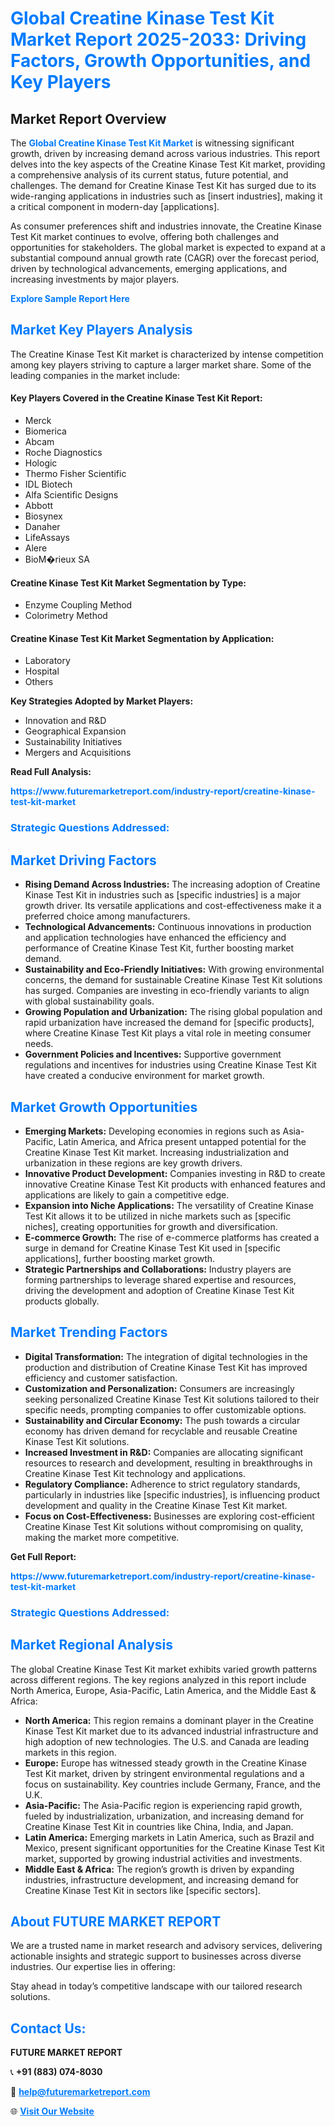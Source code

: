<h1 style="color: #007BFF;">Global Creatine Kinase Test Kit Market Report 2025-2033: Driving Factors, Growth Opportunities, and Key Players</h1>

<section id="overview">
<h2>Market Report Overview</h2>
<p>The <a href="https://www.futuremarketreport.com/industry-report/creatine-kinase-test-kit-market" style="color: #007BFF; text-decoration: none;"><strong>Global Creatine Kinase Test Kit Market</strong></a> is witnessing significant growth, driven by increasing demand across various industries. This report delves into the key aspects of the Creatine Kinase Test Kit market, providing a comprehensive analysis of its current status, future potential, and challenges. The demand for Creatine Kinase Test Kit has surged due to its wide-ranging applications in industries such as [insert industries], making it a critical component in modern-day [applications].</p>
<p>As consumer preferences shift and industries innovate, the Creatine Kinase Test Kit market continues to evolve, offering both challenges and opportunities for stakeholders. The global market is expected to expand at a substantial compound annual growth rate (CAGR) over the forecast period, driven by technological advancements, emerging applications, and increasing investments by major players.</p>
</section>

<section id="overview">
<p><a href="https://www.futuremarketreport.com/request-sample/reportId=79194" style="color: #007BFF; text-decoration: none;"><strong>Explore Sample Report Here</strong></a></p>
</section>

<section id="key-players">
<h2 style="color: #007BFF;">Market Key Players Analysis</h2>
<p>The Creatine Kinase Test Kit market is characterized by intense competition among key players striving to capture a larger market share. Some of the leading companies in the market include:</p>
<h4>Key Players Covered in the Creatine Kinase Test Kit Report:</h4>
<ul><li>Merck</li><li>Biomerica</li><li>Abcam</li><li>Roche Diagnostics</li><li>Hologic</li><li>Thermo Fisher Scientific</li><li>IDL Biotech</li><li>Alfa Scientific Designs</li><li>Abbott</li><li>Biosynex</li><li>Danaher</li><li>LifeAssays</li><li>Alere</li><li>BioM�rieux SA</li></ul>
<h4>Creatine Kinase Test Kit Market Segmentation by Type:</h4>
<ul><li>Enzyme Coupling Method</li><li>Colorimetry Method</li></ul>

<h4>Creatine Kinase Test Kit Market Segmentation by Application:</h4>
<ul><li>Laboratory</li><li>Hospital</li><li>Others</li></ul>
<p><strong>Key Strategies Adopted by Market Players:</strong></p>
<ul>
<li>Innovation and R&D</li>
<li>Geographical Expansion</li>
<li>Sustainability Initiatives</li>
<li>Mergers and Acquisitions</li>
</ul>
</section>

<section>
<p><strong>Read Full Analysis: </strong></p><a href="https://www.futuremarketreport.com/industry-report/creatine-kinase-test-kit-market" style="color: #007BFF; text-decoration: none;"><strong>https://www.futuremarketreport.com/industry-report/creatine-kinase-test-kit-market</strong></a>
<h3 style="color: #007BFF;">Strategic Questions Addressed:</h3>
</section>

<section id="driving-factors">
<h2 style="color: #007BFF;">Market Driving Factors</h2>
<ul>
<li><strong>Rising Demand Across Industries:</strong> The increasing adoption of Creatine Kinase Test Kit in industries such as [specific industries] is a major growth driver. Its versatile applications and cost-effectiveness make it a preferred choice among manufacturers.</li>
<li><strong>Technological Advancements:</strong> Continuous innovations in production and application technologies have enhanced the efficiency and performance of Creatine Kinase Test Kit, further boosting market demand.</li>
<li><strong>Sustainability and Eco-Friendly Initiatives:</strong> With growing environmental concerns, the demand for sustainable Creatine Kinase Test Kit solutions has surged. Companies are investing in eco-friendly variants to align with global sustainability goals.</li>
<li><strong>Growing Population and Urbanization:</strong> The rising global population and rapid urbanization have increased the demand for [specific products], where Creatine Kinase Test Kit plays a vital role in meeting consumer needs.</li>
<li><strong>Government Policies and Incentives:</strong> Supportive government regulations and incentives for industries using Creatine Kinase Test Kit have created a conducive environment for market growth.</li>
</ul>
</section>

<section id="growth-opportunities">
<h2 style="color: #007BFF;">Market Growth Opportunities</h2>
<ul>
<li><strong>Emerging Markets:</strong> Developing economies in regions such as Asia-Pacific, Latin America, and Africa present untapped potential for the Creatine Kinase Test Kit market. Increasing industrialization and urbanization in these regions are key growth drivers.</li>
<li><strong>Innovative Product Development:</strong> Companies investing in R&D to create innovative Creatine Kinase Test Kit products with enhanced features and applications are likely to gain a competitive edge.</li>
<li><strong>Expansion into Niche Applications:</strong> The versatility of Creatine Kinase Test Kit allows it to be utilized in niche markets such as [specific niches], creating opportunities for growth and diversification.</li>
<li><strong>E-commerce Growth:</strong> The rise of e-commerce platforms has created a surge in demand for Creatine Kinase Test Kit used in [specific applications], further boosting market growth.</li>
<li><strong>Strategic Partnerships and Collaborations:</strong> Industry players are forming partnerships to leverage shared expertise and resources, driving the development and adoption of Creatine Kinase Test Kit products globally.</li>
</ul>
</section>

<section id="trending-factors">
<h2 style="color: #007BFF;">Market Trending Factors</h2>
<ul>
<li><strong>Digital Transformation:</strong> The integration of digital technologies in the production and distribution of Creatine Kinase Test Kit has improved efficiency and customer satisfaction.</li>
<li><strong>Customization and Personalization:</strong> Consumers are increasingly seeking personalized Creatine Kinase Test Kit solutions tailored to their specific needs, prompting companies to offer customizable options.</li>
<li><strong>Sustainability and Circular Economy:</strong> The push towards a circular economy has driven demand for recyclable and reusable Creatine Kinase Test Kit solutions.</li>
<li><strong>Increased Investment in R&D:</strong> Companies are allocating significant resources to research and development, resulting in breakthroughs in Creatine Kinase Test Kit technology and applications.</li>
<li><strong>Regulatory Compliance:</strong> Adherence to strict regulatory standards, particularly in industries like [specific industries], is influencing product development and quality in the Creatine Kinase Test Kit market.</li>
<li><strong>Focus on Cost-Effectiveness:</strong> Businesses are exploring cost-efficient Creatine Kinase Test Kit solutions without compromising on quality, making the market more competitive.</li>
</ul>
</section>

<section>
<p><strong>Get Full Report: </strong></p><a href="https://www.futuremarketreport.com/industry-report/creatine-kinase-test-kit-market" style="color: #007BFF; text-decoration: none;"><strong>https://www.futuremarketreport.com/industry-report/creatine-kinase-test-kit-market</strong></a>
<h3 style="color: #007BFF;">Strategic Questions Addressed:</h3>
</section>


<section id="regional-analysis">
<h2 style="color: #007BFF;">Market Regional Analysis</h2>
<p>The global Creatine Kinase Test Kit market exhibits varied growth patterns across different regions. The key regions analyzed in this report include North America, Europe, Asia-Pacific, Latin America, and the Middle East & Africa:</p>
<ul>
<li><strong>North America:</strong> This region remains a dominant player in the Creatine Kinase Test Kit market due to its advanced industrial infrastructure and high adoption of new technologies. The U.S. and Canada are leading markets in this region.</li>
<li><strong>Europe:</strong> Europe has witnessed steady growth in the Creatine Kinase Test Kit market, driven by stringent environmental regulations and a focus on sustainability. Key countries include Germany, France, and the U.K.</li>
<li><strong>Asia-Pacific:</strong> The Asia-Pacific region is experiencing rapid growth, fueled by industrialization, urbanization, and increasing demand for Creatine Kinase Test Kit in countries like China, India, and Japan.</li>
<li><strong>Latin America:</strong> Emerging markets in Latin America, such as Brazil and Mexico, present significant opportunities for the Creatine Kinase Test Kit market, supported by growing industrial activities and investments.</li>
<li><strong>Middle East & Africa:</strong> The region’s growth is driven by expanding industries, infrastructure development, and increasing demand for Creatine Kinase Test Kit in sectors like [specific sectors].</li>
</ul>
</section>

<footer>
<h2 style="color: #007BFF;">About FUTURE MARKET REPORT</h2>
<p>We are a trusted name in market research and advisory services, delivering actionable insights and strategic support to businesses across diverse industries. Our expertise lies in offering:</p>

<p>Stay ahead in today’s competitive landscape with our tailored research solutions.</p>

<h2 style="color: #007BFF;">Contact Us:</h2>
<p><strong>FUTURE MARKET REPORT</strong></p>
<p>📞 <strong>+91 (883) 074-8030</strong></p>
<p>📧 <strong><a href="mailto:help@futuremarketreport.com" style="color: #007BFF;">help@futuremarketreport.com</a></strong></p>
<p>🌐 <strong><a href="https://www.futuremarketreport.com/" style="color: #007BFF;">Visit Our Website</a></strong></p>
</footer>
